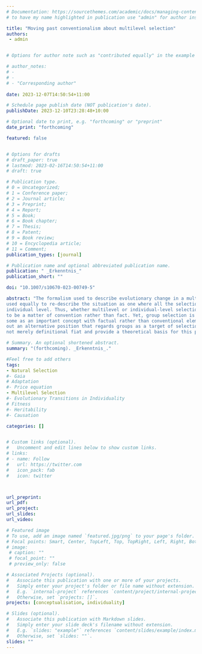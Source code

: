 ```yaml
---
# Documentation: https://sourcethemes.com/academic/docs/managing-content/ 
# to have my name highlighted in publication use "admin" for author instead of Pierrick Bourrat

title: "Moving past conventionalism about multilevel selection"
authors:  
 - admin


# Options for author note such as "contributed equally" in the example below, assuming they are three authors, the third author is corresponding author.

# author_notes:
# - 
# - 
# - "Corresponding author"
 
date: 2023-12-07T14:50:54+11:00

# Schedule page publish date (NOT publication's date).
publishDate: 2023-12-10T23:28:48+10:00

# Optional date to print, e.g. "forthcoming" or "preprint"
date_print: "forthcoming"

featured: false


# Options for drafts
# draft_paper: true
# lastmod: 2023-02-16T14:50:54+11:00
# draft: true

# Publication type.
# 0 = Uncategorized;
# 1 = Conference paper;
# 2 = Journal article;
# 3 = Preprint;
# 4 = Report;
# 5 = Book;
# 6 = Book chapter;
# 7 = Thesis;
# 8 = Patent;
# 9 = Book review;
# 10 = Encyclopedia article;
# 11 = Comment;
publication_types: [journal]

# Publication name and optional abbreviated publication name.
publication: " _Erkenntnis_"
publication_short: ""

doi: "10.1007/s10670-023-00749-5"

abstract: "The formalism used to describe evolutionary change in a multilevel setting can be
used equally to re-describe the situation as one where all the selection occurs at the
individual level. Thus, whether multilevel or individual-level selection occurs seems
to be a matter of convention rather than fact. Yet, group selection is regarded by
some as an important concept with factual rather than conventional elements. I flesh
out an alternative position that regards groups as a target of selection in a way that is
not merely definitional fiat and provide a theoretical basis for this position."

# Summary. An optional shortened abstract.
summary: "(forthcoming). _Erkenntnis_."

#Feel free to add others
tags:
- Natural Selection
#- Gaia
# Adaptation
#- Price equation
- Multilevel Selection
#- Evolutionary Transitions in Individuality
# Fitness
#- Heritability
#- Causation

categories: []


# Custom links (optional).
#   Uncomment and edit lines below to show custom links.
# links:
# - name: Follow
#   url: https://twitter.com
#   icon_pack: fab
#   icon: twitter



url_preprint:
url_pdf:
url_project:
url_slides:
url_video:

# Featured image
# To use, add an image named `featured.jpg/png` to your page's folder. 
# Focal points: Smart, Center, TopLeft, Top, TopRight, Left, Right, BottomLeft, Bottom, BottomRight.
# image:
 # caption: ""
 # focal_point: ""
 # preview_only: false

# Associated Projects (optional).
#   Associate this publication with one or more of your projects.
#   Simply enter your project's folder or file name without extension.
#   E.g. `internal-project` references `content/project/internal-project/index.md`.
#   Otherwise, set `projects: []`.
projects: [conceptualisation, individuality]

# Slides (optional).
#   Associate this publication with Markdown slides.
#   Simply enter your slide deck's filename without extension.
#   E.g. `slides: "example"` references `content/slides/example/index.md`.
#   Otherwise, set `slides: ""`.
slides: ""
---
```

